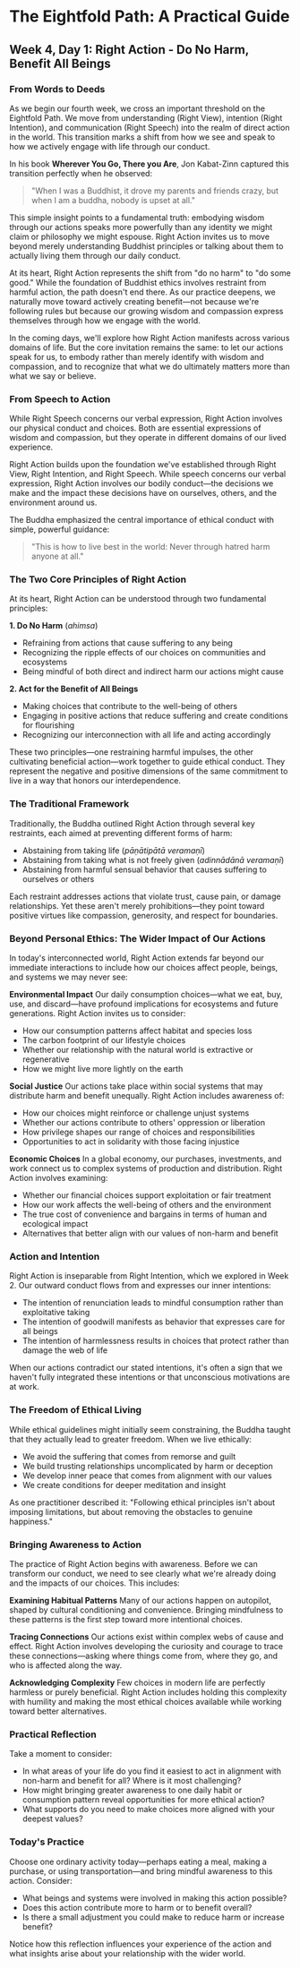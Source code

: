 # The Eightfold Path: A Practical Guide
## Week 4, Day 1: Right Action - Do No Harm, Benefit All Beings

### From Words to Deeds

As we begin our fourth week, we cross an important threshold on the Eightfold Path. We move from understanding (Right View), intention (Right Intention), and communication (Right Speech) into the realm of direct action in the world. This transition marks a shift from how we see and speak to how we actively engage with life through our conduct.

In his book **Wherever You Go, There you Are**, Jon Kabat-Zinn captured this transition perfectly when he observed: 

>"When I was a Buddhist, it drove my parents and friends crazy, but when I am a buddha, nobody is upset at all." 

This simple insight points to a fundamental truth: embodying wisdom through our actions speaks more powerfully than any identity we might claim or philosophy we might espouse. Right Action invites us to move beyond merely understanding Buddhist principles or talking about them to actually living them through our daily conduct.

At its heart, Right Action represents the shift from "do no harm" to "do some good." While the foundation of Buddhist ethics involves restraint from harmful action, the path doesn't end there. As our practice deepens, we naturally move toward actively creating benefit—not because we're following rules but because our growing wisdom and compassion express themselves through how we engage with the world.

In the coming days, we'll explore how Right Action manifests across various domains of life. But the core invitation remains the same: to let our actions speak for us, to embody rather than merely identify with wisdom and compassion, and to recognize that what we do ultimately matters more than what we say or believe.

### From Speech to Action

While Right Speech concerns our verbal expression, Right Action involves our physical conduct and choices. Both are essential expressions of wisdom and compassion, but they operate in different domains of our lived experience.

Right Action builds upon the foundation we've established through Right View, Right Intention, and Right Speech. While speech concerns our verbal expression, Right Action involves our bodily conduct—the decisions we make and the impact these decisions have on ourselves, others, and the environment around us.

The Buddha emphasized the central importance of ethical conduct with simple, powerful guidance:

>"This is how to live best in the world: Never through hatred harm anyone at all."

### The Two Core Principles of Right Action

At its heart, Right Action can be understood through two fundamental principles:

**1. Do No Harm** (*ahimsa*)
- Refraining from actions that cause suffering to any being
- Recognizing the ripple effects of our choices on communities and ecosystems
- Being mindful of both direct and indirect harm our actions might cause

**2. Act for the Benefit of All Beings**
- Making choices that contribute to the well-being of others
- Engaging in positive actions that reduce suffering and create conditions for flourishing
- Recognizing our interconnection with all life and acting accordingly

These two principles—one restraining harmful impulses, the other cultivating beneficial action—work together to guide ethical conduct. They represent the negative and positive dimensions of the same commitment to live in a way that honors our interdependence.

### The Traditional Framework

Traditionally, the Buddha outlined Right Action through several key restraints, each aimed at preventing different forms of harm:

- Abstaining from taking life (*pāṇātipātā veramaṇī*)
- Abstaining from taking what is not freely given (*adinnādānā veramaṇī*)
- Abstaining from harmful sensual behavior that causes suffering to ourselves or others

Each restraint addresses actions that violate trust, cause pain, or damage relationships. Yet these aren't merely prohibitions—they point toward positive virtues like compassion, generosity, and respect for boundaries.

### Beyond Personal Ethics: The Wider Impact of Our Actions

In today's interconnected world, Right Action extends far beyond our immediate interactions to include how our choices affect people, beings, and systems we may never see:

**Environmental Impact**
Our daily consumption choices—what we eat, buy, use, and discard—have profound implications for ecosystems and future generations. Right Action invites us to consider:
- How our consumption patterns affect habitat and species loss
- The carbon footprint of our lifestyle choices
- Whether our relationship with the natural world is extractive or regenerative
- How we might live more lightly on the earth

**Social Justice**
Our actions take place within social systems that may distribute harm and benefit unequally. Right Action includes awareness of:
- How our choices might reinforce or challenge unjust systems
- Whether our actions contribute to others' oppression or liberation
- How privilege shapes our range of choices and responsibilities
- Opportunities to act in solidarity with those facing injustice

**Economic Choices**
In a global economy, our purchases, investments, and work connect us to complex systems of production and distribution. Right Action involves examining:
- Whether our financial choices support exploitation or fair treatment
- How our work affects the well-being of others and the environment
- The true cost of convenience and bargains in terms of human and ecological impact
- Alternatives that better align with our values of non-harm and benefit

### Action and Intention

Right Action is inseparable from Right Intention, which we explored in Week 2. Our outward conduct flows from and expresses our inner intentions:

- The intention of renunciation leads to mindful consumption rather than exploitative taking
- The intention of goodwill manifests as behavior that expresses care for all beings
- The intention of harmlessness results in choices that protect rather than damage the web of life

When our actions contradict our stated intentions, it's often a sign that we haven't fully integrated these intentions or that unconscious motivations are at work.

### The Freedom of Ethical Living

While ethical guidelines might initially seem constraining, the Buddha taught that they actually lead to greater freedom. When we live ethically:

- We avoid the suffering that comes from remorse and guilt
- We build trusting relationships uncomplicated by harm or deception
- We develop inner peace that comes from alignment with our values
- We create conditions for deeper meditation and insight

As one practitioner described it: "Following ethical principles isn't about imposing limitations, but about removing the obstacles to genuine happiness."

### Bringing Awareness to Action

The practice of Right Action begins with awareness. Before we can transform our conduct, we need to see clearly what we're already doing and the impacts of our choices. This includes:

**Examining Habitual Patterns**
Many of our actions happen on autopilot, shaped by cultural conditioning and convenience. Bringing mindfulness to these patterns is the first step toward more intentional choices.

**Tracing Connections**
Our actions exist within complex webs of cause and effect. Right Action involves developing the curiosity and courage to trace these connections—asking where things come from, where they go, and who is affected along the way.

**Acknowledging Complexity**
Few choices in modern life are perfectly harmless or purely beneficial. Right Action includes holding this complexity with humility and making the most ethical choices available while working toward better alternatives.

### Practical Reflection

Take a moment to consider:
- In what areas of your life do you find it easiest to act in alignment with non-harm and benefit for all? Where is it most challenging?
- How might bringing greater awareness to one daily habit or consumption pattern reveal opportunities for more ethical action?
- What supports do you need to make choices more aligned with your deepest values?

### Today's Practice

Choose one ordinary activity today—perhaps eating a meal, making a purchase, or using transportation—and bring mindful awareness to this action. Consider:
- What beings and systems were involved in making this action possible?
- Does this action contribute more to harm or to benefit overall?
- Is there a small adjustment you could make to reduce harm or increase benefit?

Notice how this reflection influences your experience of the action and what insights arise about your relationship with the wider world.
